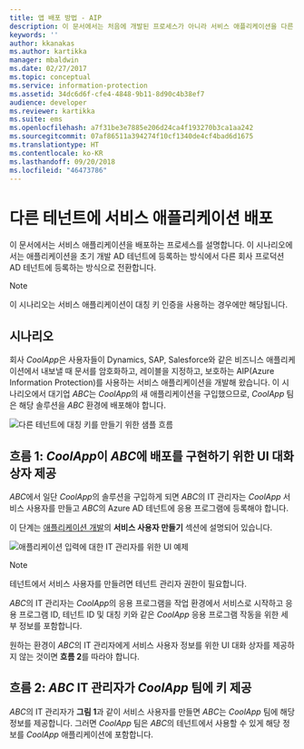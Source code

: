 ```yaml
---
title: 앱 배포 방법 - AIP
description: 이 문서에서는 처음에 개발된 프로세스가 아니라 서비스 애플리케이션을 다른 테넌트에 배포하는 프로세스를 설명합니다.
keywords: ''
author: kkanakas
ms.author: kartikka
manager: mbaldwin
ms.date: 02/27/2017
ms.topic: conceptual
ms.service: information-protection
ms.assetid: 34dc6d6f-cfe4-4848-9b11-8d90c4b38ef7
audience: developer
ms.reviewer: kartikka
ms.suite: ems
ms.openlocfilehash: a7f31be3e7885e206d24ca4f193270b3ca1aa242
ms.sourcegitcommit: 07af86511a394274f10cf1340de4cf4bad6d1675
ms.translationtype: HT
ms.contentlocale: ko-KR
ms.lasthandoff: 09/20/2018
ms.locfileid: "46473786"
---
```

# <a name="deploying-a-service-application-into-a-different-tenant"></a>다른 테넌트에 서비스 애플리케이션 배포

이 문서에서는 서비스 애플리케이션을 배포하는 프로세스를 설명합니다. 이 시나리오에서는 애플리케이션을 초기 개발 AD 테넌트에 등록하는 방식에서 다른 회사 프로덕션 AD 테넌트에 등록하는 방식으로 전환합니다.

> [!Note]
> 이 시나리오는 서비스 애플리케이션이 대칭 키 인증을 사용하는 경우에만 해당됩니다.

## <a name="scenario"></a>시나리오
회사 *CoolApp*은 사용자들이 Dynamics, SAP, Salesforce와 같은 비즈니스 애플리케이션에서 내보낼 때 문서를 암호화하고, 레이블을 지정하고, 보호하는 AIP(Azure Information Protection)를 사용하는 서비스 애플리케이션을 개발해 왔습니다. 이 시나리오에서 대기업 *ABC*는 *CoolApp*의 새 애플리케이션을 구입했으므로, *CoolApp* 팀은 해당 솔루션을 *ABC* 환경에 배포해야 합니다. 

![다른 테넌트에 대칭 키를 만들기 위한 샘플 흐름](../media/develop/service-app-provision.jpg)

## <a name="flow-1-coolapp-provides-a-ui-dialog-to-abc-to-implement-the-deployment"></a>흐름 1: *CoolApp*이 *ABC*에 배포를 구현하기 위한 UI 대화 상자 제공

*ABC*에서 일단 *CoolApp*의 솔루션을 구입하게 되면 *ABC*의 IT 관리자는 *CoolApp* 서비스 사용자를 만들고 *ABC*의 Azure AD 테넌트에 응용 프로그램에 등록해야 합니다. 

이 단계는 [애플리케이션 개발](developing-your-application.md)의 **서비스 사용자 만들기** 섹션에 설명되어 있습니다.

![애플리케이션 입력에 대한 IT 관리자를 위한 UI 예제](../media/develop/how-to-deploy-app-UI.png)

> [!Note]
> 테넌트에서 서비스 사용자를 만들려면 테넌트 관리자 권한이 필요합니다.

*ABC*의 IT 관리자는 *CoolApp*의 응용 프로그램을 작업 환경에서 서비스로 시작하고 응용 프로그램 ID, 테넌트 ID 및 대칭 키와 같은 *CoolApp* 응용 프로그램 작동을 위한 세부 정보를 포함합니다.

원하는 환경이 *ABC*의 IT 관리자에게 서비스 사용자 정보를 위한 UI 대화 상자를 제공하지 않는 것이면 **흐름 2**를 따라야 합니다.

## <a name="flow-2-abc-it-administrator-provides-the-key-to-the-coolapp-team"></a>흐름 2: *ABC* IT 관리자가 *CoolApp* 팀에 키 제공

*ABC*의 IT 관리자가 **그림 1**과 같이 서비스 사용자를 만들면 *ABC*는 *CoolApp* 팀에 해당 정보를 제공합니다. 그러면 *CoolApp* 팀은 *ABC*의 테넌트에서 사용할 수 있게 해당 정보를 *CoolApp* 애플리케이션에 포함합니다.
